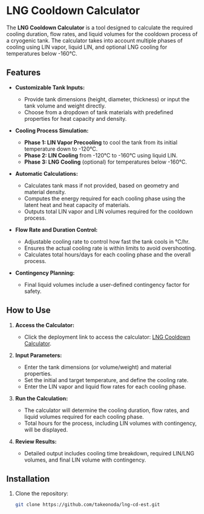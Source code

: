 # LNG Cooldown Calculator

The **LNG Cooldown Calculator** is a tool designed to calculate the required cooling duration, flow rates, and liquid volumes for the cooldown process of a cryogenic tank. The calculator takes into account multiple phases of cooling using LIN vapor, liquid LIN, and optional LNG cooling for temperatures below -160°C.

## Features

- **Customizable Tank Inputs:**
  - Provide tank dimensions (height, diameter, thickness) or input the tank volume and weight directly.
  - Choose from a dropdown of tank materials with predefined properties for heat capacity and density.
  
- **Cooling Process Simulation:**
  - **Phase 1: LIN Vapor Precooling** to cool the tank from its initial temperature down to -120°C.
  - **Phase 2: LIN Cooling** from -120°C to -160°C using liquid LIN.
  - **Phase 3: LNG Cooling** (optional) for temperatures below -160°C.
  
- **Automatic Calculations:**
  - Calculates tank mass if not provided, based on geometry and material density.
  - Computes the energy required for each cooling phase using the latent heat and heat capacity of materials.
  - Outputs total LIN vapor and LIN volumes required for the cooldown process.

- **Flow Rate and Duration Control:**
  - Adjustable cooling rate to control how fast the tank cools in °C/hr.
  - Ensures the actual cooling rate is within limits to avoid overshooting.
  - Calculates total hours/days for each cooling phase and the overall process.

- **Contingency Planning:**
  - Final liquid volumes include a user-defined contingency factor for safety.

## How to Use

1. **Access the Calculator:**
   - Click the deployment link to access the calculator: [LNG Cooldown Calculator](https://takeonoda.github.io/lng-cd-est/).

2. **Input Parameters:**
   - Enter the tank dimensions (or volume/weight) and material properties.
   - Set the initial and target temperature, and define the cooling rate.
   - Enter the LIN vapor and liquid flow rates for each cooling phase.
   
3. **Run the Calculation:**
   - The calculator will determine the cooling duration, flow rates, and liquid volumes required for each cooling phase.
   - Total hours for the process, including LIN volumes with contingency, will be displayed.

4. **Review Results:**
   - Detailed output includes cooling time breakdown, required LIN/LNG volumes, and final LIN volume with contingency.

## Installation

1. Clone the repository:

   ```bash
   git clone https://github.com/takeonoda/lng-cd-est.git
